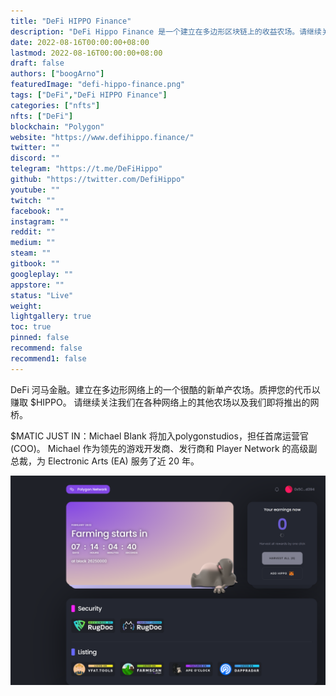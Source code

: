 ```yaml
---
title: "DeFi HIPPO Finance"
description: "DeFi Hippo Finance 是一个建立在多边形区块链上的收益农场。请继续关注我们在 Fantom、Avalanche、Chronos 和 BSC 网络上的发布"
date: 2022-08-16T00:00:00+08:00
lastmod: 2022-08-16T00:00:00+08:00
draft: false
authors: ["boogArno"]
featuredImage: "defi-hippo-finance.png"
tags: ["DeFi","DeFi HIPPO Finance"]
categories: ["nfts"]
nfts: ["DeFi"]
blockchain: "Polygon"
website: "https://www.defihippo.finance/"
twitter: ""
discord: ""
telegram: "https://t.me/DeFiHippo"
github: "https://twitter.com/DefiHippo"
youtube: ""
twitch: ""
facebook: ""
instagram: ""
reddit: ""
medium: ""
steam: ""
gitbook: ""
googleplay: ""
appstore: ""
status: "Live"
weight: 
lightgallery: true
toc: true
pinned: false
recommend: false
recommend1: false
---
```

DeFi 河马金融。建立在多边形网络上的一个很酷的新单产农场。质押您的代币以赚取 $HIPPO。
请继续关注我们在各种网络上的其他农场以及我们即将推出的网桥。

$MATIC JUST IN：Michael Blank 将加入polygonstudios，担任首席运营官 (COO)。 Michael 作为领先的游戏开发商、发行商和 Player Network 的高级副总裁，为 Electronic Arts (EA) 服务了近 20 年。

![defihippofinance-dapp-defi-matic-image1_9335cddd254c1e1cd6466f500648bdb1](defihippofinance-dapp-defi-matic-image1_9335cddd254c1e1cd6466f500648bdb1.png)